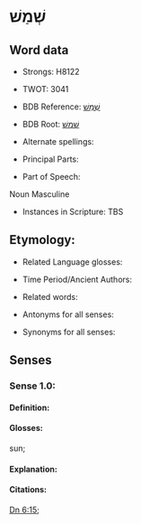# שְׁמַשׁ

<!-- Status: S2="NeedsEdits" -->
<!-- Lexica used for edits:   -->

## Word data

* Strongs: H8122

* TWOT: 3041

* BDB Reference: [שְׁמַשׁ](rc://en/bdb/dict/xv.ax.ab)

* BDB Root: [שׁמשׁ](rc://en/bdb/dict/xv.ax.aa)

* Alternate spellings:

* Principal Parts:

* Part of Speech:

Noun Masculine 

* Instances in Scripture: TBS

## Etymology:

* Related Language glosses:

* Time Period/Ancient Authors:

* Related words:

* Antonyms for all senses:

* Synonyms for all senses:

## Senses

### Sense 1.0:

#### Definition:

#### Glosses:

sun; 

#### Explanation:

#### Citations:

[Dn 6:15](rc://he/uhb/book/dan/6/15); 

